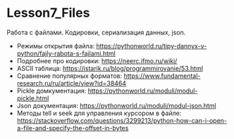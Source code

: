 # Lesson7_Files
Работа с файлами. 
Кодировки, сериализация данных, json.

* Режимы открытия файла: https://pythonworld.ru/tipy-dannyx-v-python/fajly-rabota-s-fajlami.html
* Подробнее про кодировки: https://neerc.ifmo.ru/wiki/
* ASCII таблица: https://istarik.ru/blog/programmirovanie/53.html
* Сравнение популярных форматов: https://www.fundamental-research.ru/ru/article/view?id=38464
* Рickle домкументация: https://pythonworld.ru/moduli/modul-pickle.html
* Json документация: https://pythonworld.ru/moduli/modul-json.html
* Методы tell и seek для управления курсором в файле: https://stackoverflow.com/questions/3299213/python-how-can-i-open-a-file-and-specify-the-offset-in-bytes
